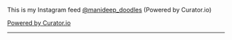 This is my Instagram feed [@manideep_doodles](https://www.instagram.com/manideep_doodles/) (Powered by Curator.io)

<div id="curator-feed-default-feed-layout"><a href="https://curator.io" target="_blank" class="crt-logo crt-tag">Powered by Curator.io</a></div><!-- The Javascript can be moved to the end of the html page before the </body> tag --><script type="text/javascript">
/* curator-feed-default-feed-layout */
(function(){
var i,e,d=document,s="script";i=d.createElement("script");i.async=1;i.charset="UTF-8";
i.src="https://cdn.curator.io/published/e5f65174-79a1-4b4b-807f-e4c36998aa89.js";
e=d.getElementsByTagName(s)[0];e.parentNode.insertBefore(i, e);
})();
</script>

---